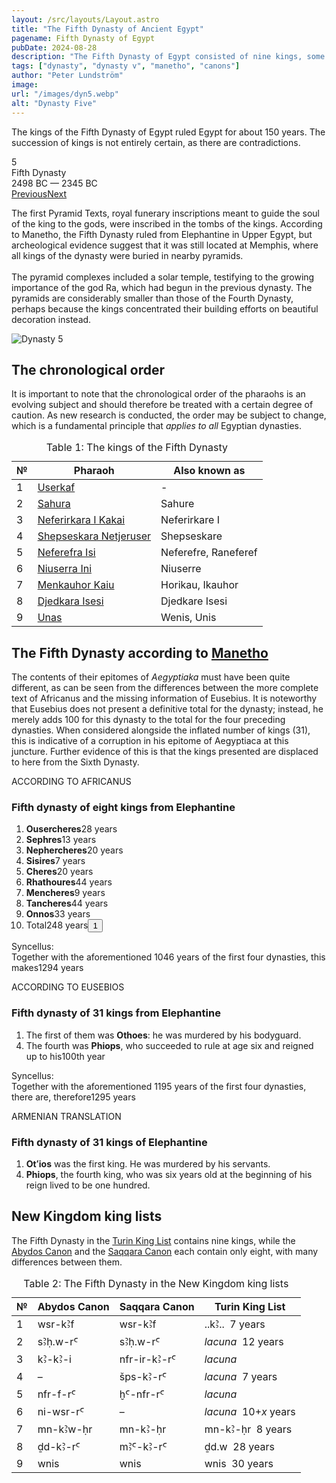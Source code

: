 ```yaml
---
layout: /src/layouts/Layout.astro
title: "The Fifth Dynasty of Ancient Egypt"
pagename: Fifth Dynasty of Egypt
pubDate: 2024-08-28
description: "The Fifth Dynasty of Egypt consisted of nine kings, some very obscure."
tags: ["dynasty", "dynasty v", "manetho", "canons"]
author: "Peter Lundström"
image:
url: "/images/dyn5.webp"
alt: "Dynasty Five"
---
```


<p class="lead">
The kings of the Fifth Dynasty of Egypt ruled Egypt for about 150 years. The succession of kings is not entirely certain, as there are contradictions.
</p>

<div class="dynruta float-right ml-4 mb-3 mt-4">
	<div class="flex flex-col justify-center items-center [text-shadow:_0_1px_0_rgb(255_255_255_/_20%)]">
		<div class="text-9xl font-bold [text-shadow:_0_1px_0_rgb(255_255_255_/_40%)]">5</div>
		<div>Fifth Dynasty</div>
		<div>2498 BC &mdash; 2345 BC</div>
		<div class="w-full flex justify-between"><a href="/dynasty/4">Previous</a><a href="/dynasty/6">Next</a></div>
	</div>
</div>

<p>The first Pyramid Texts, royal funerary inscriptions meant to guide the soul of the king to the gods, were inscribed in the tombs of the kings. According to Manetho, the Fifth Dynasty ruled from Elephantine in Upper Egypt, but archeological evidence suggest that it was still located at Memphis, where all kings of the dynasty were buried in nearby pyramids.<br /><br />The pyramid complexes included a solar temple, testifying to the growing importance of the god Ra, which had begun in the previous dynasty. The pyramids are considerably smaller than those of the Fourth Dynasty, perhaps because the kings concentrated their building efforts on beautiful decoration instead. 
</p>

<img class="w-full rounded-sm sm:rounded-xl my-10" src="/images/dyn5.webp" alt="Dynasty 5">
<h2 class="mt-10">The chronological order</h2>

<p class="pb-6">It is important to note that the chronological order of the pharaohs is an evolving subject and should therefore be treated with a certain degree of caution. As new research is conducted, the order may be subject to change, which is a fundamental principle that <i>applies to all</i> Egyptian dynasties.
</p>

<table>
	<caption class="py-2 text-sm">Table 1: The kings of the Fifth Dynasty</caption>
	<thead>
		<tr>
			<th scope="col" class="w-5 text-center">№</th>
			<th scope="col" class="pl-3">Pharaoh</th>
			<th scope="col" class="pl-3">Also known as</th>
		</tr>
	</thead>
	<tbody>
		<tr>
			<td class="h-10">1</td>
			<td><a href="/pharaohs/Userkaf">Userkaf</a></td>
			<td>-</td>
		</tr>
		<tr>
			<td class="h-10">2</td>
			<td><a href="/pharaohs/Sahura">Sahura</a></td>
			<td>Sahure</td>
		</tr>
		<tr>
			<td class="h-10">3</td>
			<td><a href="/pharaohs/Neferirkara-I-Kakai">Neferirkara I Kakai</a></td>
			<td>Neferirkare I</td>
		</tr>
		<tr>
			<td class="h-10">4</td>
			<td><a href="/pharaohs/Shepseskara-Netjeruser">Shepseskara Netjeruser</a></td>
			<td>Shepseskare</td>
		</tr>
		<tr>
			<td class="h-10">5</td>
			<td><a href="/pharaohs/Neferefra-Isi">Neferefra Isi</a></td>
			<td>Neferefre, Raneferef</td>
		</tr>
		<tr>
			<td class="h-10">6</td>
			<td><a href="/pharaohs/Niuserra-Ini">Niuserra Ini</a></td>
			<td>Niuserre</td>
		</tr>
		<tr>
			<td class="h-10">7</td>
			<td><a href="/pharaohs/Menkauhor-Kaiu">Menkauhor Kaiu</a></td>
			<td>Horikau, Ikauhor</td>
		</tr>
		<tr>
			<td class="h-10">8</td>
			<td><a href="/pharaohs/Djedkara-Isesi">Djedkara Isesi</a></td>
			<td>Djedkare Isesi</td>
		</tr>
		<tr>
			<td class="h-10">9</td>
			<td><a href="/pharaohs/Unas">Unas</a></td>
			<td>Wenis, Unis</td>
		</tr>
	</tbody>
</table>

<h2 class="mt-10 text-wrap">The Fifth Dynasty according to <a href="/authors/manetho">Manetho</a></h2>

<p class="pb-6">The contents of their epitomes of <i>Aegyptiaka</i> must have been quite different, as can be seen from the differences between the more complete text of Africanus and the missing information of Eusebius. It is noteworthy that Eusebius does not present a definitive total for the dynasty; instead, he merely adds 100 for this dynasty to the total for the four preceding dynasties. When considered alongside the inflated number of kings (31), this is indicative of a corruption in his epitome of Aegyptiaca at this juncture. Further evidence of this is that the kings presented are displaced to here from the Sixth Dynasty.
</p>

<div class="dynasty">
	<div class="w-full">
		<div class="according">ACCORDING TO AFRICANUS</div>
		<h3>Fifth dynasty of eight kings from Elephantine</h3>
		<ol class="farao">
			<li><b>Ousercheres</b><span class="y">28 years</span></li>
			<li><b>Sephres</b><span class="y">13 years</span></li>
			<li><b>Nephercheres</b><span class="y">20 years</span></li>
			<li><b>Sisires</b><span class="y">7 years</span></li>
			<li><b>Cheres</b><span class="y">20 years</span></li>
			<li><b>Rhathoures</b><span class="y">44 years</span></li>
			<li><b>Mencheres</b><span class="y">9 years</span></li>
			<li><b>Tancheres</b><span class="y">44 years</span></li>
			<li><b>Onnos</b><span class="y">33 years</span></li>
			<li class="total">Total<span class="y">248 years<button popovertarget="pop01">1</button></span></li>
		</ol>
		<p class="synk"><span>Syncellus:</span><br />
			Together with the aforementioned 1046 years of the first four dynasties, this makes<span class="y">1294 years</span>
		</p>
	</div>
	<div class="w-full">
		<div class="according">ACCORDING TO EUSEBIOS</div>
		<h3>Fifth dynasty of 31 kings from Elephantine</h3>
		<ol class="farao">
			<li>The first of them was <b>Othoes</b>: he was murdered by his bodyguard.</li>
			<li value="4">
				The fourth was <b>Phiops</b>, who succeeded to rule at age six and reigned up to his<span class="y">100th year</span>
			</li>
		</ol>
		<p class="synk"><span>Syncellus:</span><br />
			Together with the aforementioned 1195 years of the first four dynasties, there are, therefore<span class="y">1295 years</span>
		</p>
	</div>
	<div class="w-full">
		<div class="according">ARMENIAN TRANSLATION</div>
		<h3>Fifth dynasty of 31 kings of Elephantine</h3>
		<ol class="farao">
			<li><b lang="xcl">Otʻios</b> was the first king. He was murdered by his servants.</li>
			<li value="4">
				<b lang="xcl">Phiops</b>, the fourth king, who was six years old at the beginning of his reign lived to be one hundred.
			</li>
		</ol>
	</div>
</div>

<h2 class="mt-10 text-wrap">New Kingdom king lists</h2>
<p>
	The Fifth Dynasty in the <a href="/kinglists/turin">Turin King List</a> contains nine kings, while the <a href="/kinglists/abydos-canon">Abydos Canon</a> and the <a href="/kinglists/saqqara-canon">Saqqara Canon</a> each contain only eight, with many differences between them. 
</p>

<table>
	<caption class="py-2 text-sm">Table 2: The Fifth Dynasty in the New Kingdom king lists</caption>
	<thead>
		<tr>
			<th scope="col" class="w-5 text-center">№</th>
			<th scope="col" class="pl-3">Abydos Canon</th>
			<th scope="col" class="pl-3">Saqqara Canon</th>
			<th scope="col" class="pl-3">Turin King List</th>
		</tr>
	</thead>
	<tbody>
		<tr>
			<td class="h-10">1</td>
			<td><tlit>wsr-kꜢf</tlit></td>
			<td><tlit>wsr-kꜢf</tlit></td>
			<td><tlit>..kꜢ.. &nbsp;7 years</tlit></td>
		</tr>
		<tr>
			<td class="h-10">2</td>
			<td><tlit>sꜢḥ.w-rꜤ</tlit></td>
			<td><tlit>sꜢḥ.w-rꜤ</tlit></td>
			<td><i>lacuna</i> &nbsp;12 years</td>
		</tr>
		<tr>
			<td class="h-10">3</td>
			<td><tlit>kꜢ-kꜢ-i</tlit></td>
			<td><tlit>nfr-ir-kꜢ-rꜤ</tlit></td>
			<td><i>lacuna</i></td>
		</tr>
		<tr>
			<td class="h-10">4</td>
			<td>&ndash;</td>
			<td><tlit>šps-kꜢ-rꜤ</tlit></td>
			<td><i>lacuna</i> &nbsp;7 years</td>
		</tr>
		<tr>
			<td class="h-10">5</td>
			<td><tlit>nfr-f-rꜤ</tlit></td>
			<td><tlit>ḫꜤ-nfr-rꜤ</tlit></td>
			<td><i>lacuna</i></td>
		</tr>
		<tr>
			<td class="h-10">6</td>
			<td><tlit>ni-wsr-rꜤ</tlit></td>
			<td>&ndash;</td>
			<td><i>lacuna</i> &nbsp;10+<i>x</i> years</td>
		</tr>
		<tr>
			<td class="h-10">7</td>
			<td><tlit>mn-kꜢw-ḥr</tlit></td>
			<td><tlit>mn-kꜢ-ḥr</tlit></td>
			<td><tlit>mn-kꜢ-ḥr</tlit> &nbsp;8 years</td>
		</tr>
		<tr>
			<td class="h-10">8</td>
			<td><tlit>ḏd-kꜢ-rꜤ</tlit></td>
			<td><tlit>mꜢꜤ-kꜢ-rꜤ</tlit></td>
			<td><tlit>ḏd.w</tlit> &nbsp;28 years</td>
		</tr>
		<tr>
			<td class="h-10">9</td>
			<td><tlit>wnis</tlit></td>
			<td><tlit>wnis</tlit></td>
			<td><tlit>wnis</tlit> &nbsp;30 years</td>
		</tr>
	</tbody>
</table>
<div id="pop01" popover><p>1</p> The sum of the individual items is 218 years.</div>
